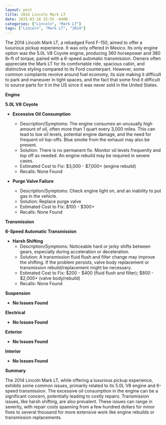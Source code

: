 ```yaml
---
layout: post
title: 2014 Lincoln Mark LT
date: 2025-03-16 15:55 -0400
categories: ["Lincoln", "Mark LT"]
tags: ["Lincoln", "Mark LT", "2014"]
---
```

The 2014 Lincoln Mark LT, a rebadged Ford F-150, aimed to offer a luxurious pickup experience. It was only offered in Mexico. Its only engine option was the 5.0L V8 Coyote engine, producing 360 horsepower and 380 lb-ft of torque, paired with a 6-speed automatic transmission. Owners often appreciate the Mark LT for its comfortable ride, spacious cabin, and distinctive styling compared to its Ford counterpart. However, some common complaints revolve around fuel economy, its size making it difficult to park and maneuver in tight spaces, and the fact that some find it difficult to source parts for it in the US since it was never sold in the United States.

**Engine**

**5.0L V8 Coyote**

*   **Excessive Oil Consumption**
    *   Description/Symptoms: The engine consumes an unusually high amount of oil, often more than 1 quart every 3,000 miles. This can lead to low oil levels, potential engine damage, and the need for frequent oil top-offs. Blue smoke from the exhaust may also be present.
    *   Solution: There is no permanent fix. Monitor oil levels frequently and top off as needed. An engine rebuild may be required in severe cases.
    *   Estimated Cost to Fix: $3,000 - $7,000+ (engine rebuild)
    *   Recalls: None Found

*   **Purge Valve Failure**
    *   Description/Symptoms: Check engine light on, and an inability to put gas in the vehicle.
    *   Solution: Replace purge valve
    *   Estimated Cost to Fix: $100 - $300+
    *   Recalls: None Found

**Transmission**

**6-Speed Automatic Transmission**

*   **Harsh Shifting**
    *   Description/Symptoms: Noticeable hard or jerky shifts between gears, especially during acceleration or deceleration.
    *   Solution: A transmission fluid flush and filter change may improve the shifting. If the problem persists, valve body replacement or transmission rebuild/replacement might be necessary.
    *   Estimated Cost to Fix: $200 - $400 (fluid flush and filter); $800 - $2,000+ (valve body/rebuild)
    *   Recalls: None Found

**Suspension**

*   **No Issues Found**

**Electrical**

*   **No Issues Found**

**Exterior**

*   **No Issues Found**

**Interior**

*   **No Issues Found**

**Summary**

The 2014 Lincoln Mark LT, while offering a luxurious pickup experience, exhibits some common issues, primarily related to its 5.0L V8 engine and 6-speed transmission. The excessive oil consumption in the engine can be a significant concern, potentially leading to costly repairs. Transmission issues, like harsh shifting, are also prevalent. These issues can range in severity, with repair costs spanning from a few hundred dollars for minor fixes to several thousand for more extensive work like engine rebuilds or transmission replacements.


